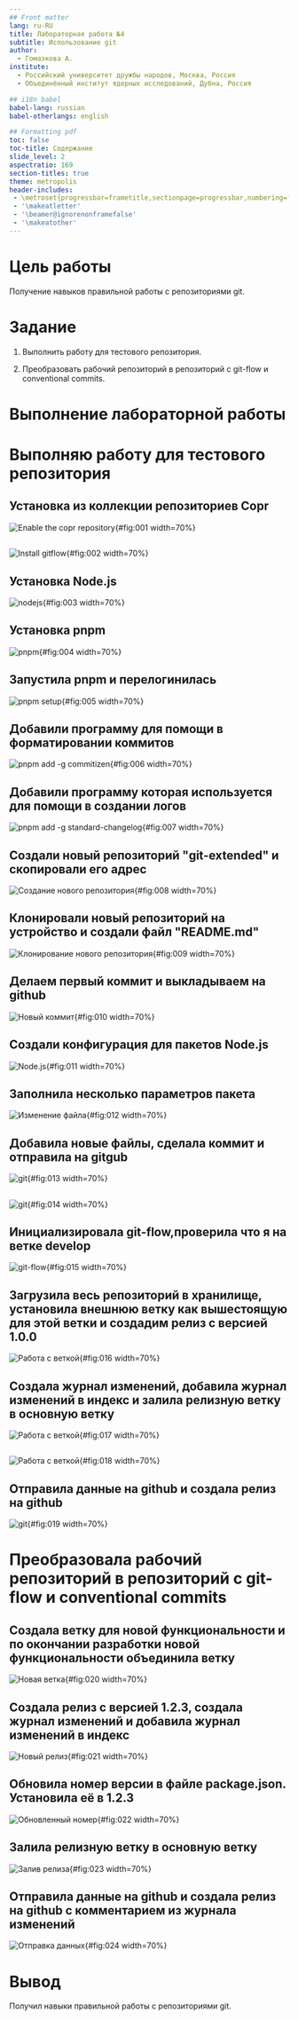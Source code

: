 ```yaml
---
## Front matter
lang: ru-RU
title: Лабораторная работа №4
subtitle: Использование git
author:
  - Гомазкова А. 
institute:
  - Российский университет дружбы народов, Москва, Россия
  - Объединённый институт ядерных исследований, Дубна, Россия

## i18n babel
babel-lang: russian
babel-otherlangs: english

## Formatting pdf
toc: false
toc-title: Содержание
slide_level: 2
aspectratio: 169
section-titles: true
theme: metropolis
header-includes:
 - \metroset{progressbar=frametitle,sectionpage=progressbar,numbering=fraction}
 - '\makeatletter'
 - '\beamer@ignorenonframefalse'
 - '\makeatother'
---
```


# Цель работы

Получение навыков правильной работы с репозиториями git.

# Задание

 1. Выполнить работу для тестового репозитория.
 
 2. Преобразовать рабочий репозиторий в репозиторий с git-flow и conventional commits.

# Выполнение лабораторной работы

# Выполняю работу для тестового репозитория

## Установка из коллекции репозиториев Copr

![Enable the copr repository](image/1.png){#fig:001 width=70%}

##

![Install gitflow](image/2.png){#fig:002 width=70%}

## Установка Node.js

![nodejs](image/3.png){#fig:003 width=70%}

## Установка pnpm 

![pnpm](image/4.png){#fig:004 width=70%}

## Запустила pnpm и перелогинилась

![pnpm setup](image/5.png){#fig:005 width=70%}

## Добавили программу для помощи в форматировании коммитов

![pnpm add -g commitizen](image/6.png){#fig:006 width=70%}

## Добавили программу которая используется для помощи в создании логов

![pnpm add -g standard-changelog](image/7.png){#fig:007 width=70%}

## Создали новый репозиторий "git-extended" и скопировали его адрес 

![Создание нового репозитория](image/8.png){#fig:008 width=70%}

## Клонировали новый репозиторий на устройство и создали файл "README.md" 

![Клонирование нового репозитория](image/9.png){#fig:009 width=70%}

## Делаем первый коммит и выкладываем на github 

![Новый коммит](image/10.png){#fig:010 width=70%}

## Создали конфигурация для пакетов Node.js 

![Node.js](image/11.png){#fig:011 width=70%}

## Заполнила несколько параметров пакета

![Изменение файла](image/12.png){#fig:012 width=70%}

## Добавила новые файлы, сделала коммит и отправила на gitgub

![git](image/13.png){#fig:013 width=70%}

## 

![git](image/14.png){#fig:014 width=70%}

## Инициализировала git-flow,проверила что я на ветке develop 

![git-flow](image/15.png){#fig:015 width=70%}

## Загрузила весь репозиторий в хранилище, установила внешнюю ветку как вышестоящую для этой ветки и создадим релиз с версией 1.0.0 

![Работа с веткой](image/16.png){#fig:016 width=70%}

## Создала журнал изменений, добавила журнал изменений в индекс и залила релизную ветку в основную ветку

![Работа с веткой](image/17.png){#fig:017 width=70%}

##

![Работа с веткой](image/18.png){#fig:018 width=70%}

## Отправила данные на github и создала релиз на github 

![git](image/19.png){#fig:019 width=70%}

# Преобразовала рабочий репозиторий в репозиторий с git-flow и conventional commits 

## Создала ветку для новой функциональности и по окончании разработки новой функциональности объединила ветку

![Новая ветка](image/20.png){#fig:020 width=70%}

## Создала релиз с версией 1.2.3, создала журнал изменений и добавила журнал изменений в индекс

![Новый релиз](image/21.png){#fig:021 width=70%}

## Обновила номер версии в файле package.json. Установила её в 1.2.3 

![Обновленный номер](image/22.png){#fig:022 width=70%}

## Залила релизную ветку в основную ветку 

![Залив релиза](image/23.png){#fig:023 width=70%}

## Отправила данные на github и создала релиз на github с комментарием из журнала изменений

![Отправка данных](image/24.png){#fig:024 width=70%}

# Вывод

Получил навыки правильной работы с репозиториями git.